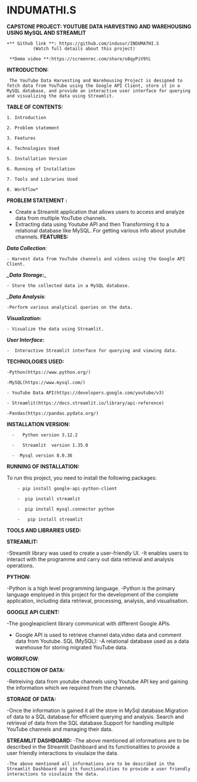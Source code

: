 # INDUMATHI.S

**CAPSTONE PROJECT: YOUTUBE DATA HARVESTING AND WAREHOUSING USING MySQL AND STREAMLIT**
   
    •** Github link **: https://github.com/indusur/INDUMATHI.S
              (Watch full details about this project)
	      
     **Demo video **:https://screenrec.com/share/o8qyPiV9tL

**INTRODUCTION:**
	
     The YouTube Data Harvesting and Warehousing Project is designed to fetch data from YouTube using the Google API Client, store it in a MySQL database, and provide an interactive user interface for querying and visualizing the data using Streamlit.

**TABLE OF CONTENTS:**

    1. Introduction
        
    2. Problem statement
    
    3. Features
    
    4. Technologies Used
    
    5. Installation Version
    
    6. Running of Installation
    
    7. Tools and Libraries Used
    
    8. Workflow*

**PROBLEM STATEMENT :**

   - Create a Streamlit application that allows users to access and analyze data from multiple YouTube channels. 
   - Extracting data using Youtube API and then Transforming it to a relational database like MySQL. For getting various info about youtube channels.
 **FEATURES:**

_**Data Collection**:_

    - Harvest data from YouTube channels and videos using the Google API Client.

_**_Data Storage:**__ 

    - Store the collected data in a MySQL database.

__**Data Analysis**:_ 

    -Perform various analytical queries on the data.

_**Visualization:**_

    - Visualize the data using Streamlit.

_**User Interface:**_

    -  Interactive Streamlit interface for querying and viewing data.

**TECHNOLOGIES USED:**

    -Python(https://www.python.org/)
    
    -MySQL(https://www.mysql.com/)
    
    - YouTube Data API(https://developers.google.com/youtube/v3)
    
    - Streamlit(https://docs.streamlit.io/library/api-reference)
    
    -Pandas(https://pandas.pydata.org/)

**INSTALLATION VERSION:**

      -   Python version 3.12.2
      
      -   Streamlit  version 1.35.0
      
      -  Mysql version 8.0.36

**RUNNING OF INSTALLATION:**

To run this project, you need to install the following packages:

        - pip install google-api-python-client
	
        -  pip install streamlit
	
        -  pip install mysql.connector python
	
        -   pip install streamlit

**TOOLS AND LIBRARIES USED:**

**STREAMLIT:**

-Streamlit library was used to create a user-friendly UI.
-It enables users to interact with the programme and carry out data retrieval and analysis operations.

**PYTHON:**

-Python is a high level programming language.
-Python is the primary language employed in this project for the development of the complete application, including data retrieval, processing, analysis, and visualisation.

**GOOGLE API CLIENT:**

-The googleapiclient library communicat with different Google APIs.
- Google API is used to retrieve channel data,video data and  comment data from Youtube.
 SQL (MySQL): 
-A relational database used as a data warehouse for storing migrated YouTube data.

**WORKFLOW**:

**COLLECTION OF DATA:**

  -Retreiving data from youtube channels using Youtube API key and gaining the information which we required from the channels.

**STORAGE OF DATA:**

   -Once the information is gained it all the store in MySql database.Migration of data  to a SQL database for efficient querying and analysis.
    Search and retrieval of data from the SQL database.Support for handling multiple YouTube channels and managing their data.

**STREAMLIT DASHBOARD:**
   -The above mentioned all informations are to be described in the Streamlit Dashboard and its functionalities to provide a user friendly interactions to visulaize the data.

    -The above mentioned all informations are to be described in the Streamlit Dashboard and its functionalities to provide a user friendly interactions to visulaize the data.

